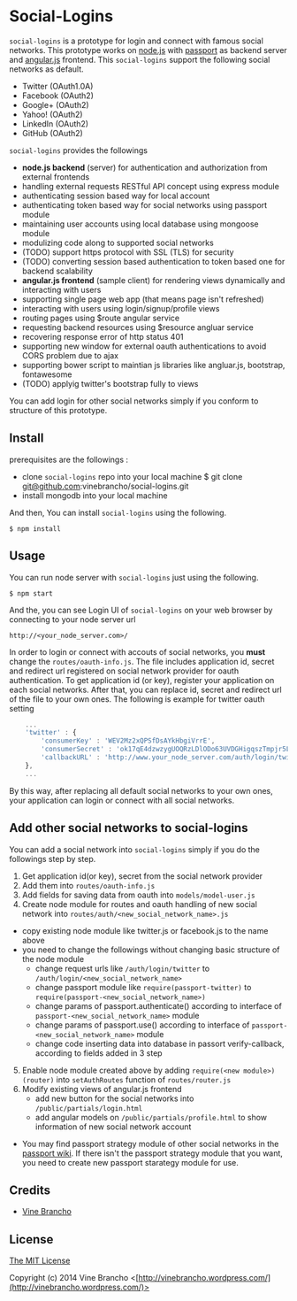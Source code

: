 Social-Logins
=============

`social-logins` is a prototype for login and connect with famous social networks. This prototype works on [node.js](http://nodejs.org) with [passport](http://github.com/jaredhanson/passport) as backend server and [angular.js](http://angularjs.org) frontend. This `social-logins` support the following social networks as default.

 - Twitter (OAuth1.0A)
 - Facebook (OAuth2)
 - Google+ (OAuth2)
 - Yahoo! (OAuth2)
 - LinkedIn (OAuth2)
 - GitHub (OAuth2)

`social-logins` provides the followings
 - **node.js backend** (server) for authentication and authorization from external frontends
  - handling external requests RESTful API concept using express module
  - authenticating session based way for local account 
  - authenticating token based way for social networks using passport module
  - maintaining user accounts using local database using mongoose module
  - modulizing code along to supported social networks
  - (TODO) support https protocol with SSL (TLS) for security
  - (TODO) converting session based authentication to token based one for backend scalability
 - **angular.js frontend** (sample client) for rendering views dynamically and interacting with users
  - supporting single page web app (that means page isn't refreshed)
  - interacting with users using login/signup/profile views
  - routing pages using $route angular service
  - requesting backend resources using $resource angluar service
  - recovering response error of http status 401
  - supporting new window for external oauth authentications to avoid CORS problem due to ajax
  - supporting bower script to maintian js libraries like angluar.js, bootstrap, fontawesome
  - (TODO) applyig twitter's bootstrap fully to views

You can add login for other social networks simply if you conform to structure of this prototype.

## Install
prerequisites are the followings :

 - clone `social-logins` repo into your local machine
    $ git clone git@github.com:vinebrancho/social-logins.git
 - install mongodb into your local machine

And then, You can install `social-logins` using the following.

    $ npm install
  
## Usage
You can run node server with `social-logins` just using the following.

    $ npm start

And the, you can see Login UI of `social-logins` on your web browser by connecting to your node server url

    http://<your_node_server.com>/
    
In order to login or connect with accouts of social networks, you **must** change the `routes/oauth-info.js`. The file includes application id, secret and redirect url registered on social network provider for oauth authentication. To get application id (or key), register your application on each social networks. After that, you can replace id, secret and redirect url of the file to your own ones. The following is example for twitter oauth setting
    
``` javascript
    ...
    'twitter' : {
        'consumerKey' : 'WEV2Mz2xQPSfDsAYkHbgiVrrE',
        'consumerSecret' : 'ok17qE4dzwzygUOQRzLDlODo63UVDGHigqszTmpjr5LEF0UC1p',
        'callbackURL' : 'http://www.your_node_server.com/auth/login/twitter/callback'
    },
    ...
```

By this way, after replacing all default social networks to your own ones, your application can login or connect with all social networks. 

## Add other social networks to social-logins
You can add a social network into `social-logins` simply if you do the followings step by step.

1. Get application id(or key), secret from the social network provider
2. Add them into `routes/oauth-info.js`
3. Add fields for saving data from oauth into `models/model-user.js`
4. Create node module for routes and oauth handling of new social network into `routes/auth/<new_social_network_name>.js`
  - copy existing node module like twitter.js or facebook.js to the name above
  - you need to change the followings without changing basic structure of the node module
    - change request urls like `/auth/login/twitter` to `/auth/login/<new_social_network_name>`
    - change passport module like `require(passport-twitter)` to `require(passport-<new_social_network_name>)`
    - change params of passport.authenticate() according to interface of `passport-<new_social_network_name>` module
    - change params of passport.use() according to interface of `passport-<new_social_network_name>` module
    - change code inserting data into database in passort verify-callback, according to fields added in 3 step
5. Enable node module created above by adding `require(<new module>)(router)` into `setAuthRoutes` function of `routes/router.js` 
6. Modify existing views of angular.js frontend 
    - add new button for the social networks into `/public/partials/login.html`
    - add angular models on `/public/partials/profile.html` to show information of new social network account

* You may find passport strategy module of other social networks in the [passport wiki](https://github.com/jaredhanson/passport/wiki/Strategies). If there isn't the passport strategy module that you want, you need to create new passport starategy module for use.

## Credits

  - [Vine Brancho](http://github.com/vinebrancho)

## License

[The MIT License](http://opensource.org/licenses/MIT)

Copyright (c) 2014 Vine Brancho <[http://vinebrancho.wordpress.com/](http://vinebrancho.wordpress.com/)>

